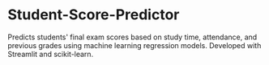 # Student-Score-Predictor
Predicts students' final exam scores based on study time, attendance, and previous grades using machine learning regression models. Developed with Streamlit and scikit-learn.
